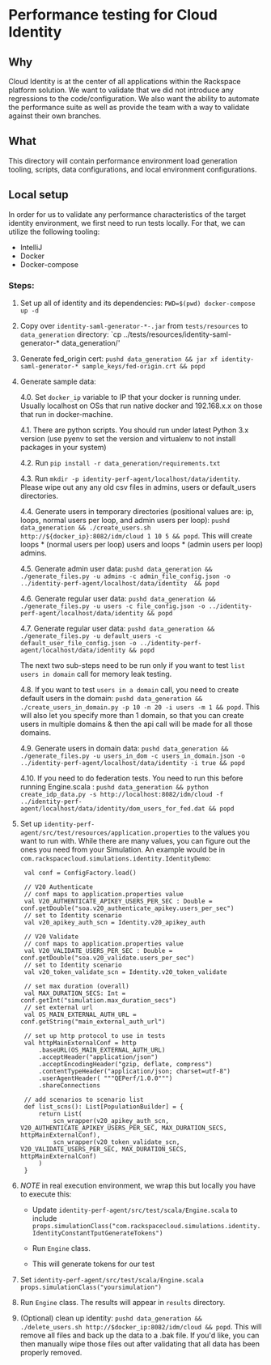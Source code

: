 # Performance testing for Cloud Identity

## Why

Cloud Identity is at the center of all applications within the Rackspace platform solution.  We want to validate that we did not introduce any regressions to the code/configuration.  We also want the ability to automate the performance suite as well as provide the team with a way to validate against their own branches.

## What

This directory will contain performance environment load generation tooling, scripts, data configurations, and local environment configurations.

## Local setup

In order for us to validate any performance characteristics of the target identity environment, we first need to run tests locally.  For that, we can utilize the following tooling:

* IntelliJ
* Docker
* Docker-compose

### Steps:

1. Set up all of identity and its dependencies: `PWD=$(pwd) docker-compose up -d`

2. Copy over `identity-saml-generator-*-.jar` from `tests/resources` to `data_generation` directory: `cp ../tests/resources/identity-saml-generator-* data_generation/'

3. Generate fed_origin cert: `pushd data_generation && jar xf identity-saml-generator-* sample_keys/fed-origin.crt && popd`

4. Generate sample data:

   4.0. Set `docker_ip` variable to IP that your docker is running under.  Usually localhost on OSs that run native docker and 192.168.x.x on those that run in docker-machine.

   4.1. There are python scripts.  You should run under latest Python 3.x version (use pyenv to set the version and virtualenv to not install packages in your system)

   4.2. Run `pip install -r data_generation/requirements.txt`

   4.3. Run `mkdir -p identity-perf-agent/localhost/data/identity`. Please wipe out any any old csv files in admins, users or default_users directories.

   4.4. Generate users in temporary directories (positional values are: ip, loops, normal users per loop, and admin users per loop): `pushd data_generation && ./create_users.sh http://${docker_ip}:8082/idm/cloud 1 10 5 && popd`.  This will create loops * (normal users per loop) users and loops * (admin users per loop) admins.

   4.5. Generate admin user data: `pushd data_generation && ./generate_files.py -u admins -c admin_file_config.json -o ../identity-perf-agent/localhost/data/identity  && popd`

   4.6. Generate regular user data: `pushd data_generation && ./generate_files.py -u users -c file_config.json -o ../identity-perf-agent/localhost/data/identity && popd`

   4.7. Generate regular user data: `pushd data_generation && ./generate_files.py -u default_users -c default_user_file_config.json -o ../identity-perf-agent/localhost/data/identity && popd`

   The next two sub-steps need to be run only if you want to test `list users in domain` call for memory leak testing.

   4.8. If you want to test `users in a domain` call, you need to create default users in the domain: `pushd data_generation && ./create_users_in_domain.py -p 10 -n 20 -i users -m 1 && popd`. This will also let you specify more than 1 domain, so that you can create users in multiple domains & then the api call will be made for all those domains.

   4.9. Generate users in domain data: `pushd data_generation && ./generate_files.py -u users_in_dom -c users_in_domain.json -o ../identity-perf-agent/localhost/data/identity -i true && popd`

   4.10. If you need to do federation tests. You need to run this before running Engine.scala : `pushd data_generation && python create_idp_data.py -s http://localhost:8082/idm/cloud -f ../identity-perf-agent/localhost/data/identity/dom_users_for_fed.dat && popd`

5. Set up `identity-perf-agent/src/test/resources/application.properties` to the values you want to run with.  While there are many values, you can figure out the ones you need from your Simulation.  An example would be in `com.rackspacecloud.simulations.identity.IdentityDemo`:

        val conf = ConfigFactory.load()

        // V20 Authenticate
        // conf maps to application.properties value
        val V20_AUTHENTICATE_APIKEY_USERS_PER_SEC : Double =  conf.getDouble("soa.v20_authenticate_apikey.users_per_sec")
        // set to Identity scenario
        val v20_apikey_auth_scn = Identity.v20_apikey_auth

        // V20 Validate
        // conf maps to application.properties value
        val V20_VALIDATE_USERS_PER_SEC : Double =  conf.getDouble("soa.v20_validate.users_per_sec")
        // set to Identity scenario
        val v20_token_validate_scn = Identity.v20_token_validate

        // set max duration (overall)
        val MAX_DURATION_SECS: Int = conf.getInt("simulation.max_duration_secs")
        // set external url
        val OS_MAIN_EXTERNAL_AUTH_URL = conf.getString("main_external_auth_url")

        // set up http protocol to use in tests
        val httpMainExternalConf = http
            .baseURL(OS_MAIN_EXTERNAL_AUTH_URL)
            .acceptHeader("application/json")
            .acceptEncodingHeader("gzip, deflate, compress")
            .contentTypeHeader("application/json; charset=utf-8")
            .userAgentHeader( """QEPerf/1.0.0""")
            .shareConnections

        // add scenarios to scenario list
        def list_scns(): List[PopulationBuilder] = {
            return List(
                scn_wrapper(v20_apikey_auth_scn, V20_AUTHENTICATE_APIKEY_USERS_PER_SEC, MAX_DURATION_SECS, httpMainExternalConf),
                scn_wrapper(v20_token_validate_scn, V20_VALIDATE_USERS_PER_SEC, MAX_DURATION_SECS, httpMainExternalConf)
            )
        }

6. *NOTE* in real execution environment, we wrap this but locally you have to execute this: 

   * Update `identity-perf-agent/src/test/scala/Engine.scala` to include `props.simulationClass("com.rackspacecloud.simulations.identity.IdentityConstantTputGenerateTokens")`

   * Run `Engine` class.

   * This will generate tokens for our test

7. Set `identity-perf-agent/src/test/scala/Engine.scala` `props.simulationClass("yoursimulation")`

8. Run `Engine` class.  The results will appear in `results` directory.

9. (Optional) clean up identity: `pushd data_generation && ./delete_users.sh http://$docker_ip:8082/idm/cloud && popd`.  This will remove all files and back up the data to a .bak file.  If you'd like, you can then manually wipe those files out after validating that all data has been properly removed.
